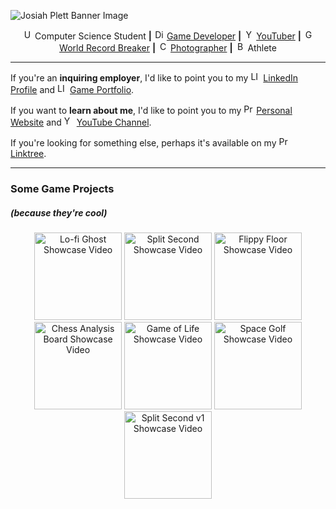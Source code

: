 ![Josiah Plett Banner Image](https://user-images.githubusercontent.com/65507438/182953399-c0e6de56-e5ab-4608-adcf-d2ec56a1d429.jpg)
<p align="center">
<a href="https://www.linkedin.com/in/josiahplett/"><img src="https://user-images.githubusercontent.com/65507438/182956438-1653ac5c-f478-4a73-81b6-618cd919aef8.png" alt="UW" height="16px"/></a> 
Computer Science Student <strong>|</strong> 
<a href="https://www.plett.dev/split-second"><img src="https://user-images.githubusercontent.com/65507438/182959738-a150e32f-2ea2-4fcb-abd1-41c6ae4d69d4.png" alt="Dino" height="16px"/></a> 
<a href="https://www.plett.dev/games">Game Developer</a> <strong>|</strong> 
<a href="https://www.youtube.com/josiahplett"><img src="https://user-images.githubusercontent.com/65507438/182969500-883fdf59-04df-468d-b827-96060feef662.png" alt="YT" height="16px"/></a> 
<a href="https://www.youtube.com/josiahplett">YouTuber</a> <strong>|</strong> 
<a href="https://youtu.be/euEsvBd13A8?t=190"><img src="https://user-images.githubusercontent.com/65507438/182959287-128f5ea5-680c-4540-bead-c68790775357.png" alt="GWR" height="16px"/></a> 
<a href="https://www.plett.dev/features">World Record Breaker</a> <strong>|</strong> 
<a href="https://www.plett.dev/photography"><img src="https://user-images.githubusercontent.com/65507438/182958267-e5bca3b2-4f28-47b1-bc44-6fce2a82b61f.png" alt="Camera" height="16px"/></a> 
<a href="https://www.plett.dev/More/photography">Photographer</a> <strong>|</strong> 
<img src="https://user-images.githubusercontent.com/65507438/182959868-c79db324-d184-497b-813c-94f0b68b00bd.png" alt="Badminton" height="16px"/> 
Athlete
</p>

---

If you're an **inquiring employer**, I'd like to point you to my <a href="https://www.linkedin.com/in/josiahplett/"><img src="https://user-images.githubusercontent.com/65507438/182967307-197669fc-b621-44a4-88d6-fb4cb874d8bd.png" alt="LI" height="16px"/></a> [LinkedIn Profile](https://www.linkedin.com/in/josiahplett/) and <a href="https://www.plett.dev/games"><img src="https://user-images.githubusercontent.com/65507438/182968445-33dd7453-cf61-4101-89a9-02a889ce3fc6.png" alt="LI" height="16px"/></a> [Game Portfolio](https://www.plett.dev/games).

If you want to **learn about me**, I'd like to point you to my <a href="https://www.plett.dev"><img src="https://user-images.githubusercontent.com/65507438/182969271-d4fea540-02d8-464f-8caf-1d54d2634e04.png" alt="Profile" height="16px"/></a> [Personal Website](https://www.plett.dev) and <a href="https://www.youtube.com/josiahplett"><img src="https://user-images.githubusercontent.com/65507438/182969500-883fdf59-04df-468d-b827-96060feef662.png" alt="YT" height="16px"/></a> [YouTube Channel](https://www.youtube.com/josiahplett).

If you're looking for something else, perhaps it's available on my <a href="[https://www.plett.dev](https://linktr.ee/josiahplett)"><img src="https://user-images.githubusercontent.com/65507438/182969828-c7d4e9bf-b957-4751-bb91-0b5bd1bb93c6.png" alt="Profile" height="16px"/></a> [Linktree](https://linktr.ee/josiahplett).

---

### Some Game Projects
##### (because they're cool)

<p float="left" align="center">
<a href="https://itch.io/jam/uw-game-dev-club-fall-2032-game-jam/rate/2340160"><img src="https://github.com/plettj/lofi_ghost/blob/main/display_files/lofi_ghost_showcase.mp4" alt="Lo-fi Ghost Showcase Video" height="140px"/></a>
<a href="https://www.coolmathgames.com/0-split-second"><img src="https://github.com/plettj/SplitSecond/blob/main/youtube/split_second_showcase_2.mp4" alt="Split Second Showcase Video" height="140px"/></a>
<a href="https://plettdev.itch.io/flippyfloor"><img src="https://github.com/plettj/plettj/blob/main/showcase_videos/flippy_floor_showcase.mp4" alt="Flippy Floor Showcase Video" height="140px"/></a>
<a href="https://analysisboard.surge.sh/"><img src="https://github.com/plettj/plettj/blob/main/showcase_videos/chess_analysis_showcase.mp4" alt="Chess Analysis Board Showcase Video" height="140px"/></a>
<a href="https://www.plett.dev/More/game-of-life"><img src="https://github.com/plettj/plettj/blob/main/showcase_videos/game_of_life_showcase_1.mp4" alt="Game of Life Showcase Video" height="140px"/></a>
<a href="https://spacegolf.surge.sh/"><img src="https://github.com/plettj/plettj/blob/main/showcase_videos/space_golf_showcase.mp4" alt="Space Golf Showcase Video" height="140px"/></a>
<a href="https://devpost.com/software/split-second"><img src="https://github.com/plettj/plettj/blob/main/showcase_videos/split_second_v1_showcase.mp4" alt="Split Second v1 Showcase Video" height="140px"/></a>
</p>

<!-- Not sure if I'll add more to this. This seems quite apt. -->
